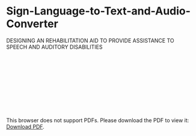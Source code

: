 # Sign-Language-to-Text-and-Audio-Converter
DESIGNING AN REHABILITATION AID TO PROVIDE  ASSISTANCE TO SPEECH AND AUDITORY DISABILITIES

<object data="Project_report.pdf" type="application/pdf" width="700px" height="700px">
    <embed src="Project_report.pdf">
        <p>This browser does not support PDFs. Please download the PDF to view it: <a href="Project_report.pdf">Download PDF</a>.</p>
    </embed>
</object>
